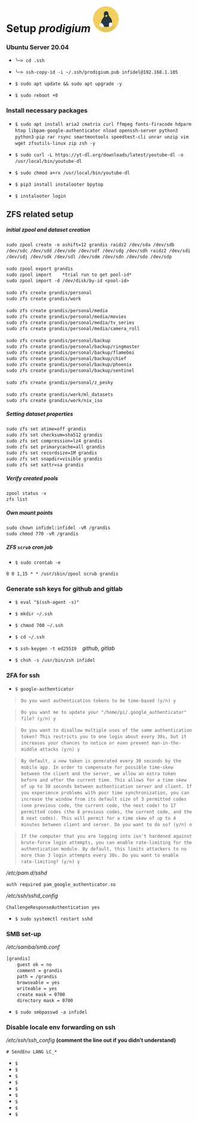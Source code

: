 # Setup *prodigium* ![prodigium! image](https://github.com/atheistd/atheistd.github.io/raw/master/assets/prodigium/prodigium-small.png)

### Ubuntu Server 20.04

- `╰─> cd .ssh`
- `╰─> ssh-copy-id -i ~/.ssh/prodigium.pub infidel@192.168.1.105`

- `$ sudo apt update && sudo apt upgrade -y`
- `$ sudo reboot +0`



### Install necessary packages

- `$ sudo apt install aria2 cmatrix curl ffmpeg fonts-firacode hdparm htop libpam-google-authenticator nload openssh-server python3 python3-pip rar rsync smartmontools speedtest-cli unrar unzip vim wget zfsutils-linux zip zsh -y`

- `$ sudo curl -L https://yt-dl.org/downloads/latest/youtube-dl -o /usr/local/bin/youtube-dl`
- `$ sudo chmod a+rx /usr/local/bin/youtube-dl`

- `$ pip3 install instalooter bpytop`
- `$ instalooter login`



## ZFS related setup

##### initial zpool and dataset creation

```
sudo zpool create -o ashift=12 grandis raidz2 /dev/sda /dev/sdb /dev/sdc /dev/sdd /dev/sde /dev/sdf /dev/sdg /dev/sdh raidz2 /dev/sdi /dev/sdj /dev/sdk /dev/sdl /dev/sdm /dev/sdn /dev/sdo /dev/sdp

sudo zpool export grandis
sudo zpool import    *trial run to get pool-id*
sudo zpool import -d /dev/disk/by-id <pool-id>

sudo zfs create grandis/personal
sudo zfs create grandis/work

sudo zfs create grandis/personal/media
sudo zfs create grandis/personal/media/movies
sudo zfs create grandis/personal/media/tv_series
sudo zfs create grandis/personal/media/camera_roll

sudo zfs create grandis/personal/backup
sudo zfs create grandis/personal/backup/ringmaster
sudo zfs create grandis/personal/backup/flameboi
sudo zfs create grandis/personal/backup/chief
sudo zfs create grandis/personal/backup/phoenix
sudo zfs create grandis/personal/backup/sentinel

sudo zfs create grandis/personal/z_pesky

sudo zfs create grandis/work/ml_datasets
sudo zfs create grandis/work/nix_iso
```



##### Setting dataset properties

```
sudo zfs set atime=off grandis
sudo zfs set checksum=sha512 grandis
sudo zfs set compression=lz4 grandis
sudo zfs set primarycache=all grandis
sudo zfs set recordsize=1M grandis
sudo zfs set snapdir=visible grandis
sudo zfs set xattr=sa grandis
```



##### Verify created pools

```
zpool status -v
zfs list
```



##### Own mount points

```
sudo chown infidel:infidel -vR /grandis
sudo chmod 770 -vR /grandis
```


##### ZFS `scrub` cron job

 - `$ sudo crontab -e`
```
0 0 1,15 * * /usr/sbin/zpool scrub grandis
```



### Generate ssh keys for github and gitlab

- `$ eval "$(ssh-agent -s)"`
- `$ mkdir ~/.ssh`
- `$ chmod 700 ~/.ssh`
- `$ cd ~/.ssh`
- `$ ssh-keygen -t ed25519`&nbsp;&nbsp;&nbsp;&nbsp;*github, gitlab*

- `$ chsh -s /usr/bin/zsh infidel`



### 2FA for ssh

- `$ google-authenticator`


> `Do you want authentication tokens to be time-based (y/n) y`


> `Do you want me to update your "/home/pi/.google_authenticator" file? (y/n) y`


> `Do you want to disallow multiple uses of the same authentication
token? This restricts you to one login about every 30s, but it increases
your chances to notice or even prevent man-in-the-middle attacks (y/n) y`


> `By default, a new token is generated every 30 seconds by the mobile app.
In order to compensate for possible time-skew between the client and the server,
we allow an extra token before and after the current time. This allows for a
time skew of up to 30 seconds between authentication server and client. If you
experience problems with poor time synchronization, you can increase the window
from its default size of 3 permitted codes (one previous code, the current
code, the next code) to 17 permitted codes (the 8 previous codes, the current
code, and the 8 next codes). This will permit for a time skew of up to 4 minutes
between client and server.
Do you want to do so? (y/n) n`


> `If the computer that you are logging into isn't hardened against brute-force
login attempts, you can enable rate-limiting for the authentication module.
By default, this limits attackers to no more than 3 login attempts every 30s.
Do you want to enable rate-limiting? (y/n) y`

*/etc/pam.d/sshd*
```
auth required pam_google_authenticator.so
```

*/etc/ssh/sshd_config*
```
ChallengeResponseAuthentication yes
```

- `$ sudo systemctl restart sshd`



### SMB set-up

*/etc/samba/smb.conf*
```
[grandis]
	guest ok = no
	comment = grandis
	path = /grandis
	browseable = yes
	writeable = yes
	create mask = 0700
	directory mask = 0700
```

- `$ sudo smbpasswd -a infidel`



### Disable locale env forwarding on ssh

*/etc/ssh/ssh_config* **(comment the line out if you didn’t understand)**
```
# SendEnv LANG LC_*
```


- `$ `
- `$ `
- `$ `
- `$ `
- `$ `
- `$ `
- `$ `
- `$ `
- `$ `
